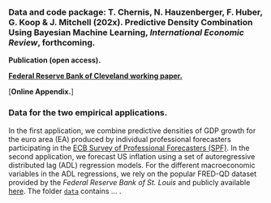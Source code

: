 ### Data and code package: T. Chernis, N. Hauzenberger, F. Huber, G. Koop & J. Mitchell (202x). Predictive Density Combination Using Bayesian Machine Learning, *International Economic Review*, forthcoming.

**Publication (open access).**

[**Federal Reserve Bank of Cleveland working paper.**](https://doi.org/10.26509/frbc-wp-202330)

[**Online Appendix.**]

### Data for the two empirical applications. 
In the first application, we combine predictive densities of GDP growth for the euro area (EA) produced by individual professional forecasters participating in the [ECB Survey of Professional Forecasters (SPF)](https://www.ecb.europa.eu/stats/ecb_surveys/survey_of_professional_forecasters/html/index.en.html). In the second application, we forecast US inflation using a set of autoregressive distributed lag (ADL) regression models. For the different macroeconomic variables in the ADL regressions, we rely on the popular FRED-QD dataset provided by the *Federal Reserve Bank of St. Louis* and publicly available [here](https://research.stlouisfed.org/econ/mccracken/fred-databases/). The folder [`data`](./data/) contains ... . 

